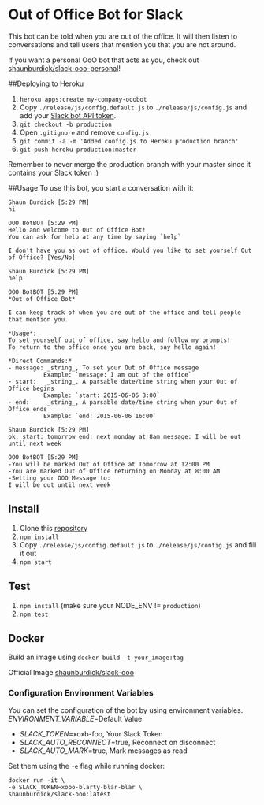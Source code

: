 Out of Office Bot for Slack
===========================

This bot can be told when you are out of the office. It will then listen to conversations and tell users that mention you that you are not around.

If you want a personal OoO bot that acts as you, check out [shaunburdick/slack-ooo-personal](https://github.com/shaunburdick/slack-ooo-personal)!

##Deploying to Heroku
1. `heroku apps:create my-company-ooobot`
2. Copy `./release/js/config.default.js` to `./release/js/config.js` and add your [Slack bot API token](https://my.slack.com/services/new/bot).
3. `git checkout -b production`
4. Open `.gitignore` and remove `config.js`
5. `git commit -a -m 'Added config.js to Heroku production branch'`
6. `git push heroku production:master`

Remember to never merge the production branch with your master since it contains your Slack token :)

##Usage
To use this bot, you start a conversation with it:

```
Shaun Burdick [5:29 PM]
hi

OOO BotBOT [5:29 PM]
Hello and welcome to Out of Office Bot!
You can ask for help at any time by saying `help`

I don't have you as out of office. Would you like to set yourself Out of Office? [Yes/No]

Shaun Burdick [5:29 PM]
help

OOO BotBOT [5:29 PM]
*Out of Office Bot*

I can keep track of when you are out of the office and tell people that mention you.

*Usage*:
To set yourself out of office, say hello and follow my prompts!
To return to the office once you are back, say hello again!

*Direct Commands:*
- message: _string_, To set your Out of Office message
          Example: `message: I am out of the office`
- start:   _string_, A parsable date/time string when your Out of Office begins
          Example: `start: 2015-06-06 8:00`
- end:     _string_, A parsable date/time string when your Out of Office ends
          Example: `end: 2015-06-06 16:00`

Shaun Burdick [5:29 PM]
ok, start: tomorrow end: next monday at 8am message: I will be out until next week

OOO BotBOT [5:29 PM]
-You will be marked Out of Office at Tomorrow at 12:00 PM
-You are marked Out of Office returning on Monday at 8:00 AM
-Setting your OOO Message to:
I will be out until next week
```

## Install
1. Clone this [repository](https://github.com/shaunburdick/slack-ooo.git)
2. `npm install`
3. Copy `./release/js/config.default.js` to `./release/js/config.js` and fill it out
4. `npm start`

## Test
1. `npm install` (make sure your NODE_ENV != `production`)
2. `npm test`

## Docker

Build an image using `docker build -t your_image:tag`

Official Image [shaunburdick/slack-ooo](https://registry.hub.docker.com/u/shaunburdick/slack-ooo/)

### Configuration Environment Variables
You can set the configuration of the bot by using environment variables.
*ENVIRONMENT_VARIABLE*=Default Value

- *SLACK_TOKEN*=xoxb-foo, Your Slack Token
- *SLACK_AUTO_RECONNECT*=true, Reconnect on disconnect
- *SLACK_AUTO_MARK*=true, Mark messages as read

Set them using the `-e` flag while running docker:

```
docker run -it \
-e SLACK_TOKEN=xobo-blarty-blar-blar \
shaunburdick/slack-ooo:latest
```
